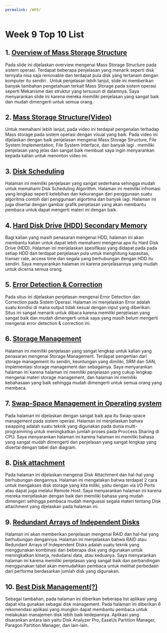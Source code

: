 ```yaml
---
permalink: /W09/
---
```


# Week 9 Top 10 List

## 1. [Overview of Mass Storage Structure](https://profile.iiita.ac.in/bibhas.ghoshal/lecture_slides/lect21.pdf) <br>
Pada slide ini dijelaskan overview mengenai Mass Storage Structure pada sistem operasi. Terdapat beberapa penjelasan yang menarik seperti disk ternyata nisa saja removable dan terdapat pula disk yang tertanam dengan komputer itu sendiri . Untuk penjelasan lebih lanjut, slide ini memberikan banyak tambahan pengetahuan terkait Mass Storage pada sistem operasi seperti Mekanisme dan struktur yang tersusun di dalamnya. Saya menyarankan slide ini karena mereka memiliki penjelasan yang sangat baik dan mudah dimengerti untuk semua orang.
## 2. [Mass Storage Structure(Video)](https://www.youtube.com/watch?v=tHf5VENlHF0)<br>
Untuk memahami lebih lanjut, pada video ini terdapat pengenalan terhadap Mass storage pada sistem operasi dengan visual yang baik. Pada video ini dijelaskan dengan baik penjelasan mengenai Mass Storage Structure, File System Implementation, File System Interface, dan banyak lagi . memiliki penjelasan yang jelas dan sangat baik membuat saya ingin menyarankan kepada kalian untuk menonton video ini.
## 3. [Disk Scheduling](https://www.geeksforgeeks.org/disk-scheduling-algorithms/)<br>
Halaman ini memiliki penjelasan yang sangat sederhana sehingga mudah untuk memahami Disk Scheduling Algorithm. Halaman ini memiliki infromasi yang lengkap seperti kelebihan dan kekurangan dari penggunaan suatu algoritma contoh dari penggunaan algortima dan banyak lagi. Halaman ini juga disertai dengan gambar grafik penjelasan yang akan membantu pembaca untuk dapat mengerti materi ini dengan baik.
## 4. [Hard Disk Drive (HDD) Secondary Memory](https://www.geeksforgeeks.org/hard-disk-drive-hdd-secondary-memory/)<br>
Bagi kalian yang masih penasaran mengenai HDD, halaman ini akan membantu kalian untuk dapat lebih memahami mengenai apa itu Hard Disk Drive (HDD). Halaman ini menjelaskan spesifikasi yang didapat pada pada setiap HDD dan terdapat penjelasan pula untuk menghitung kapasitas, transer rate, access time dan segala yang berhubungan dengan HDD itu sendiri. Saya menyarankan halaman ini karena penjelasannya yang mudah untuk dicerna semua orang.
## 5. [Error Detection & Correction](https://www.tutorialspoint.com/tutorial_view.php?cid=computer_logical_organization&pid=error_codes.htm)<br>
Pada situs ini dijelaskan penjelasan mengenai Error Detection dan Correction pada Sistem Operasi. Halaman ini menjelaskan Error adalah suatu kondisi di mana output tidak sesuai dengan input yang diberikan. Situs ini sangat menarik untuk dibaca karena memiliki penjelasan yang sangat baik dan mudah dimengerti untuk saya yang masih belum mengerti mengenai error detection & correction ini.
## 6. [Storage Management](https://www.pcwdld.com/storage-management)<br>
Halaman ini memiliki penjelasan yang sangat lengkap untuk kalian yang penasaran mengenai Storage Management. Terdapat pengertian dari storage management itu sendiri, keuntungan yang dimiliki, SRM dan SAN, implementasi storage management dan sebagainya. Saya menyarankan halaman ini karena halaman ini memiliki penjelasan yang cukup lengkap mengenai materi storage management, dan halaman ini memiliki kebahasaan yang baik sehingga mudah dimengerti untuk semua orang yang membaca.
## 7. [Swap-Space Management in Operating system](https://www.geeksforgeeks.org/swap-space-management-in-operating-system/)<br>
Pada halaman ini dijelaskan dengan sangat baik apa itu Swap-space management pada sistem operasi. Halaman ini menjelaskan bahwa swapping adalah suatu teknik yang digunakan pada dunia multi-programming untuk meningkatkan jumlah proses pada Proccess Sharing di CPU. Saya menyarankan halaman ini karena halaman ini memiliki bahasa yang sangat mudah dimengerti dan penjelasan yang sangat lengkap yang disertai dengan tabel dan diagram.
## 8. [Disk attachment](https://padakuu.com/article/108-disk-attachment)<br>
Pada halaman ini dijelaskan mengenai Disk Attachment dan hal-hal yang berhubungan dengannya. Halaman ini mengatakan bahwa terdapat 2 cara untuk mengakses disk storage yang kita miliki, yaitu dengan via I/O Ports atau dapat juga melalui Remote Host. Saya menyarankan halaman ini karena mereka menjelaskan dengan baik dan memiliki bahasa yang mudah dimengeri sehingga pembaca mudah menguasai segala materi tentang Disk attachment yang dijelaskan pada halaman ini.
## 9. [Redundant Arrays of Independent Disks](https://www.geeksforgeeks.org/raid-redundant-arrays-of-independent-disks/)<br>
Halaman ini akan memberikan penjelasan mengenai RAID dan hal-hal yang berhubungan dengannya. Halaman ini menjelaskan bahwa RAID atau Redundant Arrays of Independent Disks adalah suatu teknik yang menggunakan kombinasi dari beberapa disk yang digunakan untuk meningkatkan kinerja, redudansi data, atau keduanya. Saya menyarankan halaman ini karena memiliki penjelasan yang sangat baik dan perbandingan menggunakan tabel akan memudahkan pembaca untuk melihat perbedaan dari performa berdasarkan jumlah disk yang digunakan.
## 10. [Best Disk Management(?)](https://tweaklibrary.com/best-disk-management-software-for-windows-10/)<br>
Sebagai tambahan, pada halaman ini diberikan beberapa list aplikasi yang dapat kita gunakan sebagai disk management. Pada halaman ini diberikan 6 rekomendasi aplikasi yang mungkin dapat membantu pembaca untuk melakukan manajemen disk lebih baik kedepannya. Aplikasi yang disarankan antara lain yaitu Disk Analyzer Pro, EaseUs Partition Manager, Paragon Partition Manager, dan lain-lain.
